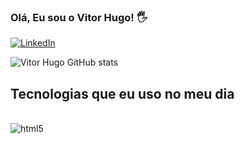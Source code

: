 ### Olá, Eu sou o Vitor Hugo! 🖐️ 

[![LinkedIn](https://img.shields.io/badge/LinkedIn-0077B5?style=for-the-badge&logo=linkedin&logoColor=white
)](https://www.linkedin.com/in/vitor-hugo-m-27a513219/)


![Vitor Hugo GitHub stats](https://github-readme-stats.vercel.app/api?username=CaptainFlooyd&show_icons=true&theme=merko)

## Tecnologias que eu uso no meu dia

<div style="display: inline_block"><br/>
    <img align="center" alt="html5" src="https://img.shields.io/badge/HTML5-E34F26?style=for-the-badge&logo=html5&logoColor=white
">


 
 

</div>


